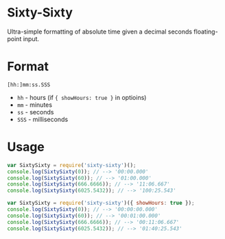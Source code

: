 Sixty-Sixty
===

Ultra-simple formatting of absolute time given a decimal seconds floating-point input.

# Format
`[hh:]mm:ss.SSS`
- `hh` - hours (if `{ showHours: true }` in optioins)
- `mm` - minutes
- `ss` - seconds
- `SSS` - milliseconds

# Usage

```js
var SixtySixty = require('sixty-sixty')();
console.log(SixtySixty(0)); // --> '00:00.000'
console.log(SixtySixty(60)); // --> '01:00.000'
console.log(SixtySixty(666.6666)); // --> '11:06.667'
console.log(SixtySixty(6025.5432)); // --> '100:25.543'
```
```js
var SixtySixty = require('sixty-sixty')({ showHours: true });
console.log(SixtySixty(0)); // --> '00:00:00.000'
console.log(SixtySixty(60)); // --> '00:01:00.000'
console.log(SixtySixty(666.6666)); // --> '00:11:06.667'
console.log(SixtySixty(6025.5432)); // --> '01:40:25.543'
```
